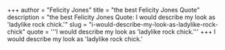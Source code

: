 +++
author = "Felicity Jones"
title = "the best Felicity Jones Quote"
description = "the best Felicity Jones Quote: I would describe my look as 'ladylike rock chick.'"
slug = "i-would-describe-my-look-as-ladylike-rock-chick"
quote = '''I would describe my look as 'ladylike rock chick.'''
+++
I would describe my look as 'ladylike rock chick.'
